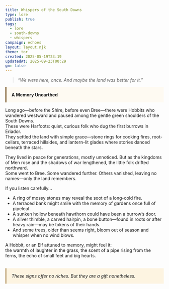 ```yaml
---
title: Whispers of the South Downs
type: lore
publish: true
tags:
  - lore
  - south-downs
  - whispers
campaign: echoes
layout: layout.njk
theme: tor
created: 2025-05-19T23:19
updatedAt: 2025-09-23T00:29
gm: false
---
```


> *“We were here, once. And maybe the land was better for it.”*

<div class="callout" style="background-color:#fefaf2; border-left: 4px solid #8b6f47; padding: 1rem; margin-bottom: 1rem;">
  <strong>A Memory Unearthed</strong>
</div>

Long ago—before the Shire, before even Bree—there were Hobbits who wandered westward and paused among the gentle green shoulders of the South Downs.  
These were Harfoots: quiet, curious folk who dug the first burrows in Eriador.  
They settled the land with simple grace—stone rings for cooking fires, root-cellars, terraced hillsides, and lantern-lit glades where stories danced beneath the stars.

They lived in peace for generations, mostly unnoticed. But as the kingdoms of Men rose and the shadows of war lengthened, the little folk drifted northward.  
Some went to Bree. Some wandered further. Others vanished, leaving no names—only the land remembers.

If you listen carefully...

- A ring of mossy stones may reveal the soot of a long-cold fire.  
- A terraced bank might smile with the memory of gardens once full of pipeleaf.  
- A sunken hollow beneath hawthorn could have been a burrow’s door.  
- A silver thimble, a carved hairpin, a bone button—found in roots or after heavy rain—may be tokens of their hands.  
- And some trees, older than seems right, bloom out of season and whisper when no wind blows.

A Hobbit, or an Elf attuned to memory, might feel it:  
the warmth of laughter in the grass, the scent of a pipe rising from the ferns, the echo of small feet and big hearts.

<div class="callout" style="background-color:#fdf4e1; border-left: 4px solid #c2a97e; padding: 1rem; margin-top: 2rem;">
  <em>These signs offer no riches. But they are a gift nonetheless.</em>
</div>
